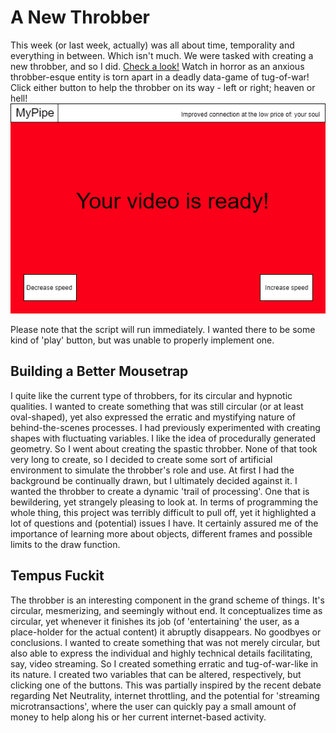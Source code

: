 # A New Throbber
This week (or last week, actually) was all about time, temporality and everything in between. Which isn't much. We were tasked with creating a new throbber, and so I did. [Check a look!](https://cdn.rawgit.com/Magnusaur/aesth-prog/9632f5a5/mini_ex/mini_ex3/p5/empty-example/index.html) Watch in horror as an anxious throbber-esque entity is torn apart in a deadly data-game of tug-of-war! Click either button to help the throbber on its way - left or right; heaven or hell! 
![alt](https://github.com/Magnusaur/aesth-prog/blob/master/mini_ex/mini_ex3/screenshot_throbber.png)

Please note that the script will run immediately. I wanted there to be some kind of 'play' button, but was unable to properly implement one.

## Building a Better Mousetrap
I quite like the current type of throbbers, for its circular and hypnotic qualities. I wanted to create something that was still circular (or at least oval-shaped), yet also expressed the erratic and mystifying nature of behind-the-scenes processes. I had previously experimented with creating shapes with fluctuating variables. I like the idea of procedurally generated geometry. So I went about creating the spastic throbber. None of that took very long to create, so I decided to create some sort of artificial environment to simulate the throbber's role and use. At first I had the background be continually drawn, but I ultimately decided against it. I wanted the throbber to create a dynamic 'trail of processing'. One that is bewildering, yet strangely pleasing to look at. In terms of programming the whole thing, this project was terribly difficult to pull off, yet it highlighted a lot of questions and (potential) issues I have. It certainly assured me of the importance of learning more about objects, different frames and possible limits to the draw function. 

## Tempus Fuckit
The throbber is an interesting component in the grand scheme of things. It's circular, mesmerizing, and seemingly without end. It conceptualizes time as circular, yet whenever it finishes its job (of 'entertaining' the user, as a place-holder for the actual content) it abruptly disappears. No goodbyes or conclusions. I wanted to create something that was not merely circular, but also able to express the individual and highly technical details facilitating, say, video streaming. So I created something erratic and tug-of-war-like in its nature. I created two variables that can be altered, respectively, but clicking one of the buttons. This was partially inspired by the recent debate regarding Net Neutrality, internet throttling, and the potential for 'streaming microtransactions', where the user can quickly pay a small amount of money to help along his or her current internet-based activity. 
